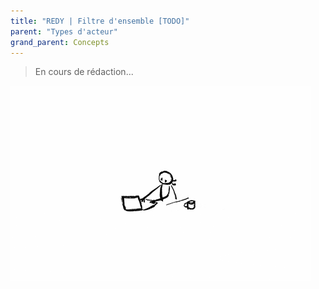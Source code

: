 ```yaml
---
title: "REDY | Filtre d'ensemble [TODO]"
parent: "Types d'acteur"
grand_parent: Concepts
---
```



> En cours de rédaction...

![SynApps](../../assets/under-progress.gif)
